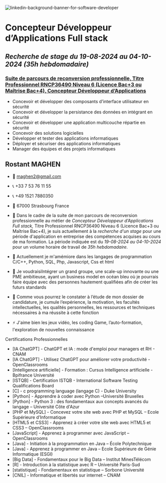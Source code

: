 ![linkedin-background-banner-for-software-developer](https://github.com/maghen2/maghen2/assets/101536427/2588a90b-0b82-4675-8155-f8e53e1af97f)

# Concepteur Développeur d’Applications Full stack
## _Recherche de stage du 19-08-2024 au 04-10-2024 (35h hebdomadaire)_
### [Suite de parcours de reconversion professionnelle, Titre Professionnel RNCP36490 Niveau 6 (Licence Bac+3 ou Maîtrise Bac+4), Concepteur Développeur d’Applications](https://www.francecompetences.fr/recherche/rncp/36490/ )
- Concevoir et développer des composants d’interface utilisateur en sécurité
- Concevoir et développer la persistance des données en intégrant en sécurité
- Concevoir et développer une application multicouche répartie en sécurité
- Concevoir des solutions logicielles
- Développer et tester des applications informatiques
- Déployer et sécuriser des applications informatiques
- Manager des équipes et des projets informatiques

## Rostant MAGHEN
- 📧  [maghen2@gmail.com](maghen2@gmail.com)
- 📞 +33 7 53 76 11 55
- 📞 +49 1521 7880350
- 📍 67000 Strasbourg France
  
- 🔭 Dans le cadre de la suite de mon parcours de reconversion professionnelle au métier de *Concepteur Développeur d’Applications Full stack,* Titre Professionnel RNCP36490 Niveau 6 (Licence Bac+3 ou Maîtrise Bac+4), je suis actuellement à la *recherche d'un stage* pour une période d'application en entreprise des compétences acquises au cours de ma formation. La période indiquée est du *19-08-2024 au 04-10-2024* pour un volume horaire de travail de *35h hebdomadaire.*
- 🌱 Actuellement je m'amémiore dans les langages de programmation C/C++, Python, SQL, Php, Javascript, Css et html
- 👯 Je voudraisiIntégrer un grand groupe, une scale-up innovante ou une PME ambitieuse, ayant un business model en océan bleu où je pourrais faire équipe avec des personnes hautement qualifiées afin de créer les futurs standards
- 🤔 Comme vous pourrez le constater à l’étude de mon dossier de candidature, je cumule l’expérience, la motivation, les facultés intellectuelles, les qualités personnelles, les ressources et techniques nécessaires à ma réussite à cette fonction
- ⚡ J'aime bien les jeux vidéo, les coding Game, l’auto-formation, l'exploration de nouvelles connaissance

Certifications Professionnelles
- [IA ChatGPT] -  ChatGPT et IA : mode d'emploi pour managers et RH - CNAM
- [IA ChatGPT] -  Utilisez ChatGPT pour améliorer votre productivité - OpenClassrooms
- [Intelligence artificielle] -  Formation : Cursus Intelligence artificielle - Bpifrance Université
- [ISTQB] -  Certification ISTQB - International Software Testing Qualifications Board
- [C] -  c programming language (langage C) - Duke University
- [Python] -  Apprendre à coder avec Python –Université Bruxelles
- [Python] -  Python 3 : des fondamentaux aux concepts avancés du langage – Université Côte d'Azur
- [PHP et MySQL] -  Concevez votre site web avec PHP et MySQL – Ecole Supérieure d’Informatique
- [HTML5 et CSS3] -  Apprenez à créer votre site web avec HTML5 et CSS3 – OpenClassrooms
- [JavaScript] -  Apprenez à programmer avec JavaScript – OpenClassrooms
- [Java] -  Initiation à la programmation en Java – École Polytechnique
- [Java] -  Apprenez à programmer en Java – Ecole Supérieure de Génie Informatique (ESGI)
- [Big Data] -  Fondamentaux pour le Big Data – Institut MinesTélécom
- [R] -  Introduction à la statistique avec R – Université Paris-Sud
- [statistique] -  Fondamentaux en statistique – Sorbone Université 
- [CNIL] -  Informatique et libertés sur internet – CNAM

